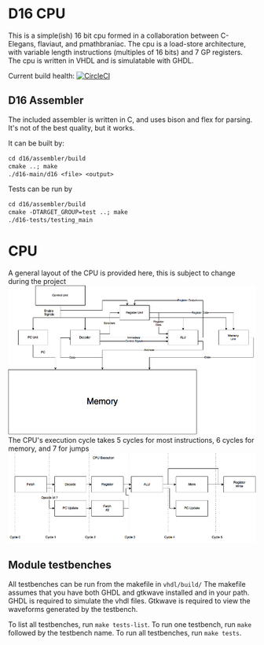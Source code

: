 # D16 CPU
This is a simple(ish) 16 bit cpu formed in a collaboration between C-Elegans, flaviaut, and pmathbraniac.
The cpu is a load-store architecture, with variable length instructions (multiples of 16 bits) and 7 GP registers.
The cpu is written in VHDL and is simulatable with GHDL.

Current build health:
[![CircleCI](https://circleci.com/gh/d16-processor/d16.svg?style=svg)](https://circleci.com/gh/d16-processor/d16)
## D16 Assembler
The included assembler is written in C, and uses bison and flex for parsing. It's not of the best quality, but it works.


It can be built by:

```
cd d16/assembler/build
cmake ..; make
./d16-main/d16 <file> <output>
```

Tests can be run by

```
cd d16/assembler/build
cmake -DTARGET_GROUP=test ..; make
./d16-tests/testing_main
```

# CPU 
A general layout of the CPU is provided here, this is subject to change during the project
![alt text](https://raw.githubusercontent.com/C-Elegans/d16/master/D16%20Cpu%20Diagram.png "D16 CPU Diagram")
The CPU's execution cycle takes 5 cycles for most instructions, 6 cycles for memory, and 7 for jumps
![alt text](https://raw.githubusercontent.com/C-Elegans/d16/master/CPU%20Execution.png "D16 Execution Diagram")
## Module testbenches
All testbenches can be run from the makefile in `vhdl/build/`
The makefile assumes that you have both GHDL and gtkwave installed and in your path. 
GHDL is required to simulate the vhdl files.
Gtkwave is required to view the waveforms generated by the testbench.

To list all testbenches, run `make tests-list`. 
To run one testbench, run `make` followed by the testbench name.
To run all testbenches, run `make tests`.


